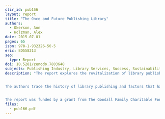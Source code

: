 ```yaml
---
clir_id: pub166
layout: report
title: "The Once and Future Publishing Library"
authors: 
  - Okerson, Ann
  - Holzman, Alex
date: 2015-07-01
pages: 65
isbn: 978-1-932326-50-5
eric: ED558213
seo:
  type: Report
doi: 10.5281/zenodo.7803648
subjects: Publishing Industry, Library Services, Success, Sustainability, History, Institutional Cooperation, Surveys, Financial Support, Academic Libraries, Research Libraries
description: "The report explores the revitalization of library publishing and its possible future, and examines elements that influence the success and sustainability of library publishing initiatives.


The authors trace the history of library publishing and factors that have transformed the publishing landscape, and describe several significant library-press collaborations forged over the past two decades. Authors include results of a survey they conducted to better understand how current library publishing initiatives are supported financially. They conclude with a series of observations about the range of publishing initiatives in American academic libraries.


The report was funded by a grant from The Goodall Family Charitable Foundation."
files:
  - pub166.pdf
---
```

